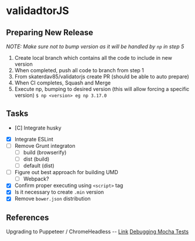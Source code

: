 # validadtorJS

## Preparing New Release

_NOTE: Make sure not to bump version as it will be handled by `np` in step 5_

1. Create local branch which contains all the code to include in new version
2. When completed, push all code to branch from step 1
3. From skaterdav85/validatorjs create PR (should be able to auto prepare)
4. When CI completes, Squash and Merge
5. Execute np, bumping to desired version (this will allow forcing a specific version)
   `$ np <version> eg np 3.17.0`

## Tasks

- [C] Integrate husky
- [x] Integrate ESLint
- [ ] Remove Grunt integraton
  - [ ] build (browserify)
  - [ ] dist (build)
  - [ ] default (dist)
- [ ] Figure out best approach for building UMD
  - [ ] Webpack?
- [x] Confirm proper executing using `<script>` tag
- [x] Is it necessary to create `.min` version
- [x] Remove `bower.json` distribution

## References

Upgrading to Puppeteer / ChromeHeadless -- [Link](https://medium.com/@metalex9/replace-phantomjs-with-headless-chromium-for-javascript-unit-testing-in-karma-59812e6f8ce4)
[Debugging Mocha Tests](https://github.com/microsoft/vscode-recipes/tree/master/debugging-mocha-tests)
